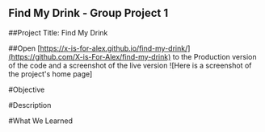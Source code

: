 ## Find My Drink - Group Project 1

##Project Title: Find My Drink 

##Open [https://x-is-for-alex.github.io/find-my-drink/](https://github.com/X-is-For-Alex/find-my-drink) to the Production version of the code and a screenshot of the live version
![Here is a screenshot of the project's home page]

#Objective


#Description


#What We Learned